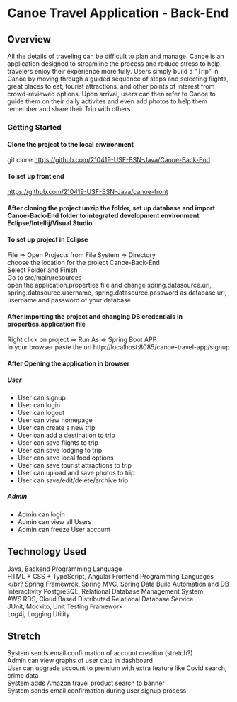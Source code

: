 # Canoe Travel Application - Back-End #

## Overview ##
All the details of traveling can be difficult to plan and manage. Canoe is an application designed to streamline the process and reduce stress to help travelers enjoy their experience more fully. Users simply build a "Trip" in Canoe by moving through a guided sequence of steps and selecting flights, great places to eat, tourist attractions, and other points of interest from crowd-reviewed options. Upon arrival, users can then refer to Canoe to guide them on their daily activites and even add photos to help them remember and share their Trip with others.

### Getting Started ###
#### Clone the project to the local environment ####
git clone https://github.com/210419-USF-BSN-Java/Canoe-Back-End
#### To set up front end ####
https://github.com/210419-USF-BSN-Java/canoe-front
#### After cloning the project unzip the folder, set up database and import Canoe-Back-End folder to integrated development environment Eclipse/Intellij/Visual Studio ####
#### To set up project in Eclipse ####
File => Open Projects from File System => Directory </br>
choose the location for the project Canoe-Back-End </br>
Select Folder and Finish </br>
Go to src/main/resources </br>
open the application.properties file and change spring.datasource.url, spring.datasource.username, spring.datasource.password as database url, username and password of your database
#### After importing the project and changing DB credentials in properties.application file ####
Right click on project => Run As => Spring Boot APP </br>
In your browser paste the url http://localhost:8085/canoe-travel-app/signup

#### After Opening the application in browser ####
  ##### User #####
- User can signup
- User can login
- User can logout
- User can view homepage
- User can create a new trip
- User can add a destination to trip
- User can save flights to trip
- User can save lodging to trip
- User can save local food options
- User can save tourist attractions to trip
- User can upload and save photos to trip
- User can save/edit/delete/archive trip

##### Admin #####
- Admin can login
- Admin can view all Users
- Admin can freeze User account

## Technology Used ##
Java, Backend Programming Language </br>
HTML + CSS + TypeScript, Angular Frontend Programming Languages </br?
Spring Framewrok, Spring MVC, Spring Data Build Automation and DB Interactivity 
PostgreSQL, Relational Database Management System </br>
AWS RDS, Cloud Based Distributed Relational Database Service </br>
JUnit, Mockito, Unit Testing Framework </br>
Log4j, Logging Utility </br>

## Stretch ##
System sends email confirmation of account creation (stretch?) </br>
Admin can view graphs of user data in dashboard </br>
User can upgrade account to premium with extra feature like Covid search, crime data </br>
System adds Amazon travel product search to banner </br>
System sends email confirmation during user signup process </br>
